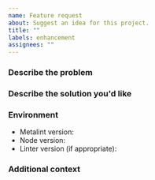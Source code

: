 ```yaml
---
name: Feature request
about: Suggest an idea for this project.
title: ""
labels: enhancement
assignees: ""
---
```


### Describe the problem

<!-- A clear and concise description of what the problem is. Ex. I'm always
     frustrated when [...] -->

### Describe the solution you'd like

<!-- A clear and concise description of what you want to happen. -->

### Environment

- Metalint version<!-- e.g. 0.21.1 -->:
- Node version<!-- e.g. v22.21.0 -->:
- Linter version (if appropriate)<!-- e.g. eslint 9.38.0 -->:

### Additional context

<!-- Add any other context about the feature request here. -->
